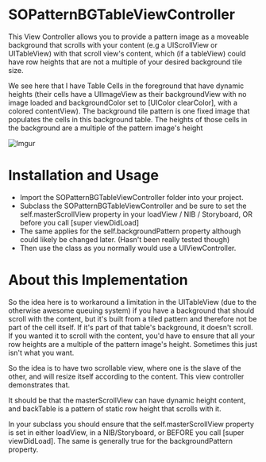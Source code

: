 SOPatternBGTableViewController
==============================

This View Controller allows you to provide a pattern image as a moveable background that scrolls with your content (e.g a UIScrollView or UITableView)  with that scroll view's content, which (if a tableView) could have row heights that are not a multiple of your desired background tile size.

We see here that I have Table Cells in the foreground that have dynamic heights (their cells have a UIImageView as their backgroundView with no image loaded and backgroundColor set to [UIColor clearColor], with a colored contentView).  The background tile pattern is one fixed image that populates the cells in this background table.  The heights of those cells in the background are a multiple of the pattern image's height

![Imgur](http://i.imgur.com/KjUNm.png)



Installation and Usage
======================

* Import the SOPatternBGTableViewController folder into your project.
* Subclass the SOPatternBGTableViewController and be sure to set the self.masterScrollView property in your loadView / NIB / Storyboard, OR before you call [super viewDidLoad]
* The same applies for the self.backgroundPattern property although could likely be changed later.  (Hasn't been really tested though)
* Then use the class as you normally would use a UIViewController. 

About this Implementation
=========================

So the idea here is to workaround a limitation in the UITableView (due to the otherwise awesome queuing system) if you have a background that should scroll with the content, but it's built from a tiled pattern and therefore not be part of the cell itself.  If it's part of that table's background, it doesn't scroll.  If you wanted it to scroll with the content, you'd have to ensure that all your row heights are a multiple of the pattern image's height.  Sometimes this just isn't what you want.
 
So the idea is to have two scrollable view, where one is the slave of the other, and will resize itself according to the content.  This view controller demonstrates that.
 
It should be that the masterScrollView can have dynamic height content, and backTable is a pattern of static row height that scrolls with it.
 
In your subclass you should ensure that the self.masterScrollView property is set in either loadView, in a NIB/Storyboard, or BEFORE you call [super viewDidLoad].  The same is generally true for the backgroundPattern property.
 

